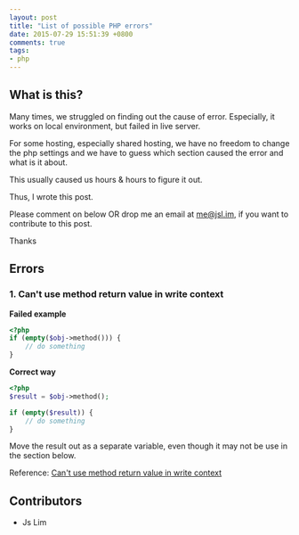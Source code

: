 ```yaml
---
layout: post
title: "List of possible PHP errors"
date: 2015-07-29 15:51:39 +0800
comments: true
tags: 
- php
---
```


## What is this?

Many times, we struggled on finding out the cause of error.
Especially, it works on local environment, but failed in live server.

For some hosting, especially shared hosting, we have no freedom to change
the php settings and we have to guess which section caused the error
and what is it about.

This usually caused us hours & hours to figure it out.

Thus, I wrote this post.

Please comment on below OR drop me an email at me@jsl.im, if you want to contribute to this post.

Thanks

## Errors

### 1. Can't use method return value in write context

**Failed example** 

```php
<?php
if (empty($obj->method())) {
    // do something
}
```

**Correct way**

```php
<?php
$result = $obj->method();

if (empty($result)) {
    // do something
}
```

Move the result out as a separate variable, even though it may not be use
in the section below.

Reference: [Can't use method return value in write context](http://stackoverflow.com/questions/1075534/cant-use-method-return-value-in-write-context/1075559#1075559)

## Contributors

- Js Lim
